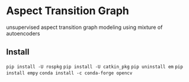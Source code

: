 # Aspect Transition Graph 
unsupervised aspect transition graph modeling  using mixture of autoencoders
## Install
``pip install -U rospkg``
``pip install -U catkin_pkg``
``pip uninstall em``
``pip install empy``
``conda install -c conda-forge opencv``

